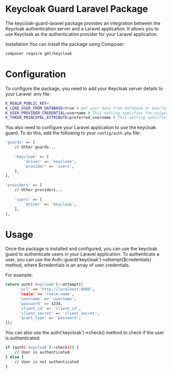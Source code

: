 # Keycloak Guard Laravel Package
The keycloak-guard-laravel package provides an integration between the Keycloak authentication server and a Laravel application. It allows you to use Keycloak as the authentication provider for your Laravel application.

Installation
You can install the package using Composer:


```sh
composer require g4t/keycloak
```

# Configuration
To configure the package, you need to add your Keycloak server details to your Laravel .env file:
```sh
K_REALM_PUBLIC_KEY=
K_LOAD_USER_FROM_DATABASE=true # get user data from database or keycloak
K_USER_PROVIDER_CREDENTIAL=username # This setting specifies the unique column name in your user provider table that will be used to retrieve the user's credentials for authentication.
K_TOKEN_PRINCIPAL_ATTRIBUTE=preferred_username # This setting specifies the key name for the attribute in the Keycloak token that will be used to check against the unique column specified in K_USER_PROVIDER_CREDENTIAL. The attribute should contain the user's unique identifier, such as a username or email address.
```

You also need to configure your Laravel application to use the keycloak guard. To do this, add the following to your `config/auth.php` file:

```sh
'guards' => [
    // Other guards...
    
    'keycloak' => [
        'driver' => 'keycloak',
        'provider' => 'users',
    ],
],

'providers' => [
    // Other providers...
    
    'users' => [
        'driver' => 'keycloak',
    ],
],
```

# Usage
Once the package is installed and configured, you can use the keycloak guard to authenticate users in your Laravel application. To authenticate a user, you can use the Auth::guard('keycloak')->attempt($credentials) method, where $credentials is an array of user credentials.

For example:
```sh
return auth('keycloak')->attempt([
      'url' => 'http://localhost:8080',
      'realm' => 'realm-name',
      'username' => 'username',
      'password' => 1234,
      'client_id' => 'client_id',
      'client_secret' => 'client_secret',
      'grant_type' => 'password',
]);
```

You can also use the auth('keycloak')->check() method to check if the user is authenticated:
```sh
if (auth('keycloak')->check()) {
    // User is authenticated
} else {
    // User is not authenticated
}
```
